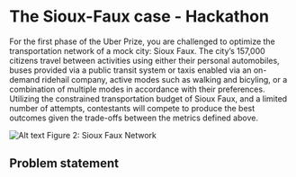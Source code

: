 # The Sioux-Faux case - Hackathon

For the first phase of the Uber Prize, you are challenged to optimize the transportation network of a mock city: Sioux Faux. The city’s 157,000 citizens travel between activities using either their personal automobiles, buses provided via a public transit system or taxis enabled via an on-demand ridehail company, active modes such as walking and bicyling, or a combination of multiple modes in accordance with their preferences. Utilizing the constrained transportation budget of Sioux Faux, and a limited number of attempts, contestants will compete to produce the best outcomes given the trade-offs between the metrics defined above.

![Alt text](https://github.com/vgolfier/Uber-Prize-Starter-Kit/blob/master/Images/SiouxFaux_Network.png)
Figure 2: Sioux Faux Network

## Problem statement 
